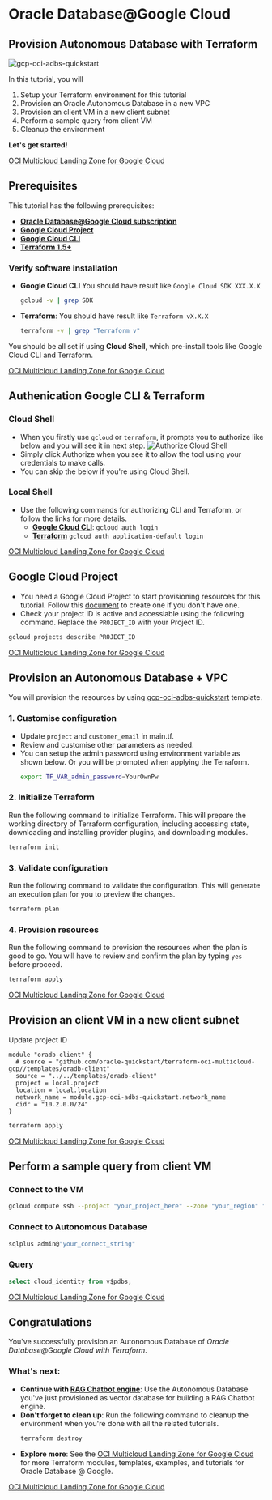 # Oracle Database@Google Cloud

## Provision Autonomous Database with Terraform
<walkthrough-tutorial-duration duration="20"></walkthrough-tutorial-duration>

![gcp-oci-adbs-quickstart](https://github.com/oracle-quickstart/terraform-oci-multicloud-gcp/blob/adbs-ai/images/gcp-oci-adbs-quickstart.png?raw=true)

In this tutorial, you will 

1. Setup your Terraform environment for this tutorial
2. Provision an Oracle Autonomous Database in a new VPC
3. Provision an client VM in a new client subnet
4. Perform a sample query from client VM
5. Cleanup the environment

**Let's get started!**

<walkthrough-footnote>[OCI Multicloud Landing Zone for Google Cloud](https://github.com/oracle-quickstart/terraform-oci-multicloud-gcp)</walkthrough-footnote>

## Prerequisites
This tutorial has the following prerequisites:
- **[Oracle Database@Google Cloud subscription](https://console.cloud.google.com/marketplace/product/oracle/oracle-database-at-google-cloud)**
- **[Google Cloud Project](https://cloud.google.com/resource-manager/docs/creating-managing-projects)**
- **[Google Cloud CLI](https://cloud.google.com/sdk/docs/install)** 
- **[Terraform 1.5+](https://cloud.google.com/docs/terraform/install-configure-terraform#cloud-shell)** 

### Verify software installation
- **Google Cloud CLI** You should have result like `Google Cloud SDK XXX.X.X`
  ``` bash
  gcloud -v | grep SDK
  ```
- **Terraform**: You should have result like `Terraform vX.X.X`
  ``` bash
  terraform -v | grep "Terraform v"
  ```
<walkthrough-cloud-shell-icon	></walkthrough-cloud-shell-icon	> You should be all set if using **Cloud Shell**, which pre-install tools like Google Cloud CLI and Terraform. 


<walkthrough-footnote>[OCI Multicloud Landing Zone for Google Cloud](https://github.com/oracle-quickstart/terraform-oci-multicloud-gcp)</walkthrough-footnote>

## Authenication Google CLI & Terraform
### Cloud Shell
- When you firstly use `gcloud` or `terraform`, it prompts you to authorize like below and you will see it in next step.
  ![Authorize Cloud Shell](https://github.com/oracle-quickstart/terraform-oci-multicloud-gcp/blob/adbs-ai/images/gcp-authorize-cloud-shell.png?raw=true)
- Simply click Authorize when you see it to allow the tool using your credentials to make calls.
- You can skip the below if you're using Cloud Shell.  

### Local Shell
- Use the following commands for authorizing CLI and Terraform, or follow the links for more details.
  - [**Google Cloud CLI**](https://cloud.google.com/sdk/docs/authorizing#auth-google): `gcloud auth login`
  - [**Terraform**](https://cloud.google.com/docs/terraform/authentication#local_dev_environment) `gcloud auth application-default login`

<walkthrough-footnote>[OCI Multicloud Landing Zone for Google Cloud](https://github.com/oracle-quickstart/terraform-oci-multicloud-gcp)</walkthrough-footnote>


## Google Cloud Project
- You need a Google Cloud Project to start provisioning resources for this tutorial. Follow this [document](https://cloud.google.com/resource-manager/docs/creating-managing-projects) to create one if you don't have one.
- Check your project ID is active and accessiable using the following command. Replace the `PROJECT_ID` with your Project ID.
``` bash
gcloud projects describe PROJECT_ID
``` 
<walkthrough-footnote>[OCI Multicloud Landing Zone for Google Cloud](https://github.com/oracle-quickstart/terraform-oci-multicloud-gcp)</walkthrough-footnote>

## Provision an Autonomous Database + VPC
You will provision the resources by using [gcp-oci-adbs-quickstart](https://github.com/oracle-quickstart/terraform-oci-multicloud-gcp/tree/main/templates/gcp-oci-adbs-quickstart) template.


### 1. Customise configuration
- Update `project` and `customer_email` in <walkthrough-editor-select-line filePath="cloudshell_open/terraform-oci-multicloud-gcp/examples/adbs-minimal/main.tf" startLine="5" endLine="7" startCharacterOffset="0" endCharacterOffset="0">main.tf</walkthrough-editor-select-line>.
- Review and customise other parameters as needed.
- You can setup the admin password using environment variable as shown below. Or you will be prompted when applying the Terraform.
  ``` bash
  export TF_VAR_admin_password=YourOwnPw
  ``` 

### 2. Initialize Terraform 
Run the following command to initialize Terraform. This will prepare the working directory of Terraform configuration, including accessing state, downloading and installing provider plugins, and downloading modules.
``` bash
terraform init
``` 
### 3. Validate configuration
Run the following command to validate the configuration. This will generate an execution plan for you to preview the changes.
``` bash
terraform plan
``` 
### 4. Provision resources 
Run the following command to provision the resources when the plan is good to go. You will have to review and confirm the plan by typing `yes` before proceed. 
``` bash
terraform apply
``` 
<walkthrough-footnote>[OCI Multicloud Landing Zone for Google Cloud](https://github.com/oracle-quickstart/terraform-oci-multicloud-gcp)</walkthrough-footnote>

## Provision an client VM in a new client subnet
<walkthrough-editor-open-file filePath="cloudshell_open/terraform-oci-multicloud-gcp/examples/adbs-minimal/main.tf" startLine="2" endLine="3">Update project ID</walkthrough-editor-open-file>

```
module "oradb-client" {
  # source = "github.com/oracle-quickstart/terraform-oci-multicloud-gcp//templates/oradb-client"
  source = "../../templates/oradb-client"
  project = local.project
  location = local.location
  network_name = module.gcp-oci-adbs-quickstart.network_name
  cidr = "10.2.0.0/24"
}
```

```bash
terraform apply
```


<walkthrough-footnote>[OCI Multicloud Landing Zone for Google Cloud](https://github.com/oracle-quickstart/terraform-oci-multicloud-gcp)</walkthrough-footnote>

## Perform a sample query from client VM

### Connect to the VM
```bash
gcloud compute ssh --project "your_project_here" --zone "your_region" "your_vm_name"
```

### Connect to Autonomous Database
```bash
sqlplus admin@"your_connect_string"
```

### Query

```sql
select cloud_identity from v$pdbs;
```

<walkthrough-footnote>[OCI Multicloud Landing Zone for Google Cloud](https://github.com/oracle-quickstart/terraform-oci-multicloud-gcp)</walkthrough-footnote>

## Congratulations
You've successfully provision an Autonomous Database of *Oracle Database@Google Cloud with Terraform*. 
<walkthrough-conclusion-trophy></walkthrough-conclusion-trophy>

### What's next:

- **Continue with [RAG Chatbot engine](https://github.com/oracle-quickstart/terraform-oci-multicloud-gcp/blob/adbs-ai/docs/tutorials/adbs-rag-chatbot/README_RAG.md)**: Use the Autonomous Database you've just provisioned as vector database for building a RAG Chatbot engine.
- **Don't forget to clean up**: Run the following command to cleanup the environment when you're done with all the related tutorials.
    ```bash
    terraform destroy
    ```
- **Explore more**: See the [OCI Multicloud Landing Zone for Google Cloud](https://github.com/oracle-quickstart/terraform-oci-multicloud-gcp) for more Terraform modules, templates, examples, and tutorials for Oracle Database @ Google.

<walkthrough-footnote>[OCI Multicloud Landing Zone for Google Cloud](https://github.com/oracle-quickstart/terraform-oci-multicloud-gcp)</walkthrough-footnote>